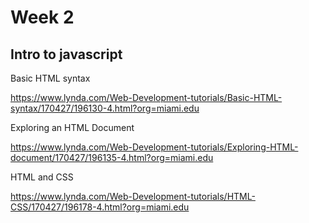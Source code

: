 # Week 2

## Intro to javascript

Basic HTML syntax

https://www.lynda.com/Web-Development-tutorials/Basic-HTML-syntax/170427/196130-4.html?org=miami.edu

Exploring an HTML Document

https://www.lynda.com/Web-Development-tutorials/Exploring-HTML-document/170427/196135-4.html?org=miami.edu

HTML and CSS

https://www.lynda.com/Web-Development-tutorials/HTML-CSS/170427/196178-4.html?org=miami.edu


